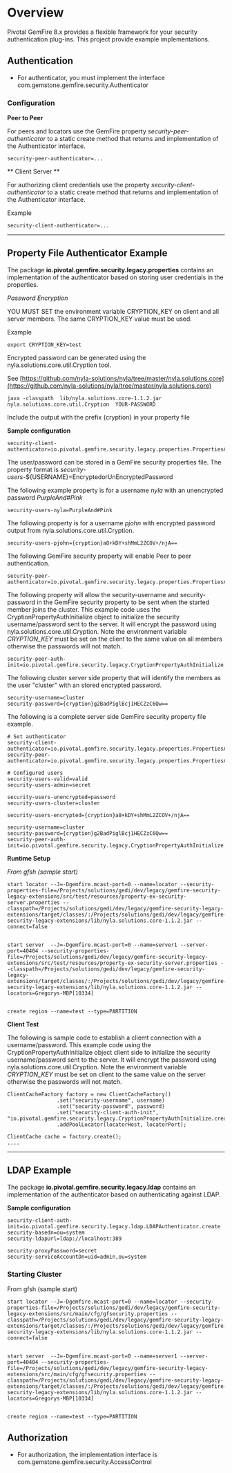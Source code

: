 # Overview


Pivotal GemFire 8.x provides a flexible framework for your security authentication plug-ins. This project provide example implementations.

## Authentication


- For authenticator, you must implement the interface  com.gemstone.gemfire.security.Authenticator



### Configuration


**Peer to Peer**

For peers and locators use the GemFire property *security-peer-authenticator* to a static create method that returns 
and implementation of the Authenticator interface.

	security-peer-authenticator=...


** Client Server **

For authorizing client credentials use the property *security-client-authenticator* to a static create method that returns 
and implementation of the Authenticator interface.
 
 Example
 
	security-client-authenticator=...

----------------------------------------


## Property File Authenticator Example

The package **io.pivotal.gemfire.security.legacy.properties** contains an implementation
of the authenticator based on storing user credentials in the properties.


*Password Encryption*

YOU MUST SET the environment variable CRYPTION_KEY on client and all server members. The same CRYPTION_KEY value must be used.

Example

	export CRYPTION_KEY=test

Encrypted password can be generated using the nyla.solutions.core.util.Cryption tool.

See [https://github.com/nyla-solutions/nyla/tree/master/nyla.solutions.core](https://github.com/nyla-solutions/nyla/tree/master/nyla.solutions.core)


	java -classpath  lib/nyla.solutions.core-1.1.2.jar nyla.solutions.core.util.Cryption  YOUR-PASSWORD

	
Include the output with the prefix {cryption} in your property file



**Sample configuration**


	security-client-authenticator=io.pivotal.gemfire.security.legacy.properties.PropertiesAuthenticator
	


The user/password can be stored in a GemFire security properties file. The property format is *security-users-*${USERNAME}=EncryptedorUnEncryptedPassword

The following example property is for a username *nyla*  with an unencrypted password *PurpleAnd#Pink*

	security-users-nyla=PurpleAnd#Pink

The following property is for a username *pjohn*  with encrypted password output from nyla.solutions.core.util.Cryption.
	
	security-users-pjohn={cryption}a8+kDY+shMmL2ZCOV+/njA==


The following GemFire security property will enable Peer to peer
authentication.

	security-peer-authenticator=io.pivotal.gemfire.security.legacy.properties.PropertiesAuthenticator.create


The following property will allow the security-username and security-password in the GemFire security property to be sent when the started member joins the cluster. This example code uses the CryptionPropertyAuthInitialize object to initialize the 
security username/password sent to the server. It will encrypt the password
using nyla.solutions.core.util.Cryption. Note the environment variable *CRYPTION_KEY* must be set on the client to the same value on all members otherwise the passwords will not match.

 
	security-peer-auth-init=io.pivotal.gemfire.security.legacy.CryptionPropertyAuthInitialize.create

The following  cluster server side property that will identify the members as the user "cluster" with an stored encrypted password.

	security-username=cluster
	security-password={cryption}g2BadPiglBcj1HECZzC6Qw==


The following is a complete server side GemFire security property file example.


	# Set authenticator
	security-client-authenticator=io.pivotal.gemfire.security.legacy.properties.PropertiesAuthenticator.create
	security-peer-authenticator=io.pivotal.gemfire.security.legacy.properties.PropertiesAuthenticator.create
	
	# Configured users
	security-users-valid=valid
	security-users-admin=secret
	
	security-users-unencrypted=password
	security-users-cluster=cluster
	
	security-users-encrypted={cryption}a8+kDY+shMmL2ZCOV+/njA==
	
	security-username=cluster
	security-password={cryption}g2BadPiglBcj1HECZzC6Qw==
	security-peer-auth-init=io.pivotal.gemfire.security.legacy.CryptionPropertyAuthInitialize.create

	
**Runtime Setup**




*From gfsh (sample start)*


	start locator --J=-Dgemfire.mcast-port=0 --name=locator --security-properties-file=/Projects/solutions/gedi/dev/legacy/gemfire-security-legacy-extensions/src/test/resources/property-ex-security-server.properties --classpath=/Projects/solutions/gedi/dev/legacy/gemfire-security-legacy-extensions/target/classes/:/Projects/solutions/gedi/dev/legacy/gemfire-security-legacy-extensions/lib/nyla.solutions.core-1.1.2.jar --connect=false


	start server  --J=-Dgemfire.mcast-port=0 --name=server1 --server-port=40404 --security-properties-file=/Projects/solutions/gedi/dev/legacy/gemfire-security-legacy-extensions/src/test/resources/property-ex-security-server.properties --classpath=/Projects/solutions/gedi/dev/legacy/gemfire-security-legacy-extensions/target/classes/:/Projects/solutions/gedi/dev/legacy/gemfire-security-legacy-extensions/lib/nyla.solutions.core-1.1.2.jar --locators=Gregorys-MBP[10334]


	create region --name=test --type=PARTITION

**Client Test**


The following is sample code to establish a cliemt connection with a username/password. This example code using the CryptionPropertyAuthInitialize object client side to initialize the 
security username/password sent to the server. It will encrypt the password
using nyla.solutions.core.util.Cryption. Note the environment variable *CRYPTION_KEY* must be set on client to the same value on the server otherwise the passwords will not match. 


	ClientCacheFactory factory = new ClientCacheFactory()
					.set("security-username", username)
					.set("security-password", password)
					.set("security-client-auth-init", "io.pivotal.gemfire.security.legacy.CryptionPropertyAuthInitialize.create")
					.addPoolLocator(locatorHost, locatorPort);
	
	ClientCache cache = factory.create();
	....
	
	
----------------------------------------

## LDAP Example


The package **io.pivotal.gemfire.security.legacy.ldap** contains an implementation
of the authenticator based on authenticating against LDAP.

**Sample configuration**


	security-client-auth-init=io.pivotal.gemfire.security.legacy.ldap.LDAPAuthenticator.create
	security-basedn=ou=system
	security-ldapUrl=ldap://localhost:389
	
	security-proxyPassword=secret
	security-serviceAccountDn=uid=admin,ou=system


### Starting Cluster

From gfsh (sample start)

	start locator --J=-Dgemfire.mcast-port=0 --name=locator --security-properties-file=/Projects/solutions/gedi/dev/legacy/gemfire-security-legacy-extensions/src/main/cfg/gfsecurity.properties --classpath=/Projects/solutions/gedi/dev/legacy/gemfire-security-legacy-extensions/target/classes/:/Projects/solutions/gedi/dev/legacy/gemfire-security-legacy-extensions/lib/nyla.solutions.core-1.1.2.jar --connect=false
	
	
	start server  --J=-Dgemfire.mcast-port=0 --name=server1 --server-port=40404 --security-properties-file=/Projects/solutions/gedi/dev/legacy/gemfire-security-legacy-extensions/src/main/cfg/gfsecurity.properties --classpath=/Projects/solutions/gedi/dev/legacy/gemfire-security-legacy-extensions/target/classes/:/Projects/solutions/gedi/dev/legacy/gemfire-security-legacy-extensions/lib/nyla.solutions.core-1.1.2.jar --locators=Gregorys-MBP[10334]
	
	
	create region --name=test --type=PARTITION
	
	
	

## Authorization

- For authorization, the implementation interface is com.gemstone.gemfire.security.AccessControl
	